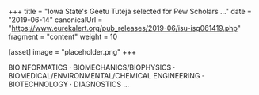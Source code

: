 +++
title = "Iowa State's Geetu Tuteja selected for Pew Scholars ..."
date = "2019-06-14"
canonicalUrl = "https://www.eurekalert.org/pub_releases/2019-06/isu-isg061419.php"
fragment = "content"
weight = 10

[asset]
    image = "placeholder.png"
+++

BIOINFORMATICS · BIOMECHANICS/BIOPHYSICS · 
BIOMEDICAL/ENVIRONMENTAL/CHEMICAL ENGINEERING · BIOTECHNOLOGY · 
DIAGNOSTICS ...
